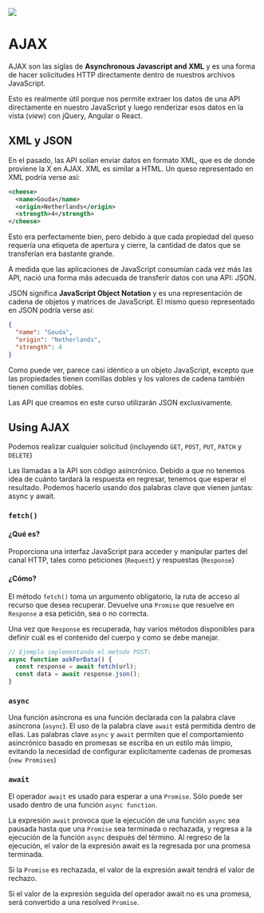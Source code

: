 ![](https://pataruco.github.io/ga-assets/assets/logos/ga.svg)

# AJAX

AJAX son las siglas de **Asynchronous Javascript and XML** y es una forma de hacer solicitudes HTTP directamente dentro de nuestros archivos JavaScript.

Esto es realmente útil porque nos permite extraer los datos de una API directamente en nuestro JavaScript y luego renderizar esos datos en la vista (_view_) con jQuery, Angular o React.

## XML y JSON

En el pasado, las API solían enviar datos en formato XML, que es de donde proviene la X en AJAX. XML es similar a HTML. Un queso representado en XML podría verse así:

```xml
<cheese>
  <name>Gouda</name>
  <origin>Netherlands</origin>
  <strength>4</strength>
</cheese>
```

Esto era perfectamente bien, pero debido a que cada propiedad del queso requería una etiqueta de apertura y cierre, la cantidad de datos que se transferían era bastante grande.

A medida que las aplicaciones de JavaScript consumían cada vez más las API, nació una forma más adecuada de transferir datos con una API: JSON.

JSON significa **JavaScript Object Notation** y es una representación de cadena de objetos y matrices de JavaScript. El mismo queso representado en JSON podría verse así:

```json
{
  "name": "Gouda",
  "origin": "Netherlands",
  "strength": 4
}
```

Como puede ver, parece casi idéntico a un objeto JavaScript, excepto que las propiedades tienen comillas dobles y los valores de cadena también tienen comillas dobles.

Las API que creamos en este curso utilizarán JSON exclusivamente.

## Using AJAX

Podemos realizar cualquier solicitud (incluyendo `GET`, `POST`, `PUT`, `PATCH` y `DELETE`)

Las llamadas a la API son código asincrónico. Debido a que no tenemos idea de cuánto tardará la respuesta en regresar, tenemos que esperar el resultado. Podemos hacerlo usando dos palabras clave que vienen juntas: async y await.

### `fetch()`

#### ¿Qué es?

Proporciona una interfaz JavaScript para acceder y manipular partes del canal HTTP, tales como peticiones (`Request`) y respuestas (`Response`)

#### ¿Cómo? 

El método `fetch()` toma un argumento obligatorio, la ruta de acceso al recurso que desea recuperar. Devuelve una `Promise` que resuelve en `Response` a esa petición, sea o no correcta.

Una vez que `Response` es recuperada, hay varios métodos disponibles para definir cuál es el contenido del cuerpo y como se debe manejar.

```js
// Ejemplo implementando el metodo POST:
async function askForData() {
  const response = await fetch(url);
  const data = await response.json();
}
```

### `async`

Una función asíncrona es una función declarada con la palabra clave asíncrona (`async`). El uso de la palabra clave `await` está permitida dentro de ellas. Las palabras clave `async` y `await` permiten que el comportamiento asincrónico basado en promesas se escriba en un estilo más limpio, evitando la necesidad de configurar explícitamente cadenas de promesas (`new Promises`)

### `await`

El operador `await` es usado para esperar a una `Promise`. Sólo puede ser usado dentro de una función `async function`.

La expresión `await` provoca que la ejecución de una función `async` sea pausada hasta que una `Promise` sea terminada o rechazada, y regresa a la ejecución de la función `async` después del término. Al regreso de la ejecución, el valor de la expresión await es la regresada por una promesa terminada.

Si la `Promise` es rechazada, el valor de la expresión await tendrá el valor de rechazo.

Si el valor de la expresión seguida del operador await no es una promesa, será convertido a una resolved `Promise`.

